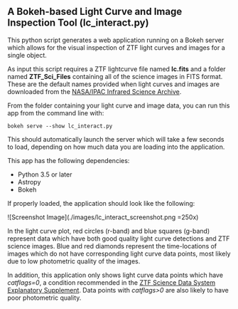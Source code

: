 ## A Bokeh-based Light Curve and Image Inspection Tool (lc_interact.py)

This python script generates a web application running on a Bokeh server which allows for the visual inspection of ZTF light curves and images for a single object.

As input this script requires a ZTF lightcurve file named **lc.fits** and a folder named **ZTF_Sci_Files** containing all of the science images in FITS format.  These are the default names provided when light curves and images are downloaded from the [NASA/IPAC Infrared Science Archive](https://irsa.ipac.caltech.edu/Missions/ztf.html). 

From the folder containing your light curve and image data, you can run this app from the command line with:

```
bokeh serve --show lc_interact.py
```

This should automatically launch the server which will take a few seconds to load, depending on how much data you are loading into the application.


This app has the following dependencies:

* Python 3.5 or later
* Astropy
* Bokeh

If properly loaded, the application should look like the following:

![Screenshot Image](./images/lc_interact_screenshot.png =250x)

In the light curve plot, red circles (r-band) and blue squares (g-band) represent data which have both good quality light curve detections and ZTF science images.  Blue and red diamonds represent the time-locations of images which do not have corresponding light curve data points, most likely due to low photometric quality of the images.

In addition, this application only shows light curve data points which have *catflags=0*, a condition recommended in the [ZTF Science Data System Explanatory Supplement](http://web.ipac.caltech.edu/staff/fmasci/ztf/ztf_pipelines_deliverables.pdf). Data points with *catflags>0* are also likely to have poor photometric quality.
